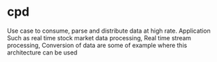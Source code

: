 # cpd
Use case to consume, parse and distribute data at high rate. Application Such as real time stock market data processing, Real time stream processing, Conversion of data are some of example where this architecture can be used
	